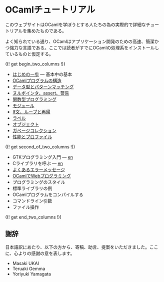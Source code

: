 <!-- ((! set title OCamlチュートリアル !)) ((! set learn !)) -->
<!-- {{! input template/macros.mpp !}} -->

# OCamlチュートリアル

このウェブサイトはOCamlを学ぼうとする人たちの為の実際的で詳細なチュートリアルを集めたものである。

よく知られている通り、OCamlはアプリケーション開発のための高速、簡潔かつ強力な言語である。ここでは読者がすでにOCamlの処理系をインストールしているものと仮定する。

((! get begin_two_columns !))

* [はじめの一歩](basics.ja.html) — 基本中の基本
* [OCamlプログラムの構造](structure_of_ocaml_programs.ja.html)
* [データ型とパターンマッチング](data_types_and_matching.ja.html)
* [ヌルポインタ、assert、警告](null_pointers_asserts_and_warnings.ja.html)
* [関数型プログラミング](functional_programming.ja.html)
* [モジュール](modules.ja.html)
* [If文、ループと再帰](if_statements_loops_and_recursion.ja.html)
* [ラベル](labels.ja.html)
* [オブジェクト](objects.ja.html)
* [ガベージコレクション](garbage_collection.ja.html)
* [性能とプロファイル](performance_and_profiling.ja.html)

((! get second_of_two_columns !))

* GTKプログラミング入門 — [en](introduction_to_gtk.html)
* Cライブラリを呼ぶ — [en](calling_c_libraries.html)
* [よくあるエラーメッセージ](common_error_messages.ja.html)
* [OCamlでWebプログラミング](ocaml_and_the_web.ja.html)
* プログラミングのスタイル
* 標準ライブラリの例
* OCamlプログラムをコンパイルする
* コマンドライン引数
* ファイル操作

((! get end_two_columns !))


謝辞
---

日本語訳にあたり、以下の方から、寄稿、助言、提案をいただきました。ここに、心よりの感謝の意を表します。

- Masaki UKAI
- Teruaki Gemma
- Yoriyuki Yamagata
